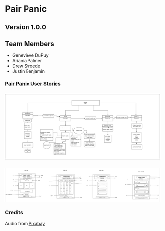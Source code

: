 # Pair Panic

## Version 1.0.0

## Team Members

* Genevieve DuPuy
* Ariania Palmer
* Drew Stroede
* Justin Benjamin

### [Pair Panic User Stories](https://github.com/orgs/Thundercat-Co/projects/2/views/1)

### ![Pair Panic DOM Modeling](/img/PairPanicDOMModeling.png)

### ![Pair Panic Wireframes](/img/PairPanicWireframe.png)

### Credits
Audio from [Pixabay](https://pixabay.com/)
